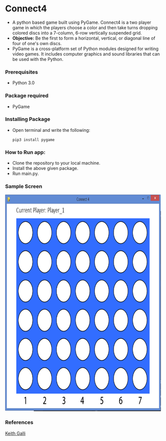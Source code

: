 # Connect4
* A python based game built using PyGame. Connect4 is a two player game in which the players choose a color and then take turns dropping colored discs into a 7-column, 6-row vertically suspended grid.
* **Objective:** Be the first to form a horizontal, vertical, or diagonal line of four of one's own discs.
* PyGame is a cross-platform set of Python modules designed for writing video games. It includes computer graphics and sound libraries that can be used with the Python.
### Prerequisites
* Python 3.0

### Package required
* PyGame

### Installing Package
* Open terminal and write the following:
    ```
    pip3 install pygame
    ```    
### How to Run app:
* Clone the repository to your local machine.
* Install the above given package.
* Run main.py.

### Sample Screen
<p align="center">
  <img width="800" height="700" src="https://github.com/Subathra19/connect4/blob/main/images/sample_screen.PNG">
</p>

### References
[Keith Galli](https://github.com/KeithGalli/Connect4-Python)
